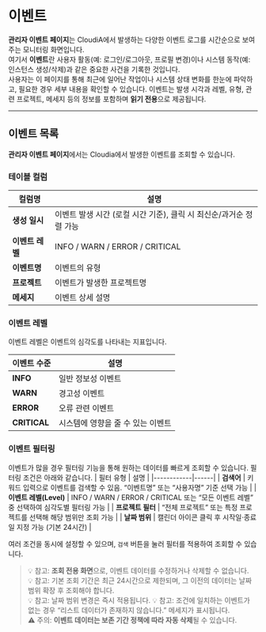 # 이벤트

**관리자 이벤트 페이지**는 CloudiA에서 발생하는 다양한 이벤트 로그를 시간순으로 보여주는 모니터링 화면입니다.  
여기서 **이벤트**란 사용자 활동(예: 로그인/로그아웃, 프로필 변경)이나 시스템 동작(예: 인스턴스 생성/삭제)과 같은 중요한 사건을 기록한 것입니다.  
사용자는 이 페이지를 통해 최근에 일어난 작업이나 시스템 상태 변화를 한눈에 파악하고, 필요한 경우 세부 내용을 확인할 수 있습니다.
이벤트는 발생 시각과 레벨, 유형, 관련 프로젝트, 메세지 등의 정보를 포함하며 **읽기 전용**으로 제공됩니다.  

---

## 이벤트 목록

**관리자 이벤트 페이지**에서는 Cloudia에서 발생한 이벤트를 조회할 수 있습니다.


### 테이블 컬럼
 
| 컬럼명 | 설명 |
|---------|------|
| **생성 일시** | 이벤트 발생 시간 (로컬 시간 기준), 클릭 시 최신순/과거순 정렬 가능 |
| **이벤트 레벨** | INFO / WARN / ERROR / CRITICAL |
| **이벤트명** | 이벤트의 유형 |
| **프로젝트** | 이벤트가 발생한 프로젝트명 |
| **메세지** | 이벤트 상세 설명|


### 이벤트 레벨

이벤트 레벨은 이벤트의 심각도를 나타내는 지표입니다.

| 이벤트 수준 | 설명 |
|--------------|------------|
| **INFO** | 일반 정보성 이벤트 |
| **WARN** | 경고성 이벤트 |
| **ERROR** | 오류 관련 이벤트 |
| **CRITICAL** | 시스템에 영향을 줄 수 있는 이벤트 |


### 이벤트 필터링

이벤트가 많을 경우 필터링 기능을 통해 원하는 데이터를 빠르게 조회할 수 있습니다. 필터링 조건은 아래와 같습니다.
| 필터 유형 | 설명 |
|------------|------|
| **검색어** | 키워드 입력으로 이벤트를 검색할 수 있음. “이벤트명” 또는 “사용자명” 기준 선택 가능 |
| **이벤트 레벨(Level)** | INFO / WARN / ERROR / CRITICAL 또는 “모든 이벤트 레벨” 중 선택하여 심각도별 필터링 가능 |
| **프로젝트 필터** | “전체 프로젝트” 또는 특정 프로젝트를 선택해 해당 범위만 조회 가능 |
| **날짜 범위** | 캘린더 아이콘 클릭 후 시작일·종료일 지정 가능 (기본 24시간) |

여러 조건을 동시에 설정할 수 있으며, `검색` 버튼을 눌러 필터를 적용하여 조회할 수 있습니다.  


> 💡 참고: **조회 전용 화면**으로, 이벤트 데이터를 수정하거나 삭제할 수 없습니다.  
> 💡 참고: 기본 조회 기간은 최근 24시간으로 제한되며, 그 이전의 데이터는 날짜 범위 확장 후 조회해야 합니다.  
> 💡 참고: 날짜 범위 변경은 즉시 적용됩니다.
> 💡 참고: 조건에 일치하는 이벤트가 없는 경우 “리스트 데이터가 존재하지 않습니다.” 메세지가 표시됩니다.  
> ⚠️ 주의: **이벤트 데이터는 보존 기간 정책에 따라 자동 삭제**될 수 있습니다.  
